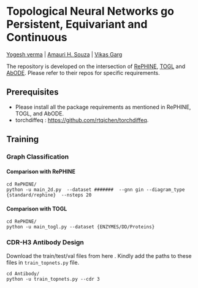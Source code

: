 # Topological Neural Networks go Persistent, Equivariant and Continuous

 [Yogesh verma](https://yoverma.github.io/yoerma.github.io/) | [Amauri H. Souza](https://www.amauriholanda.org)  |  [Vikas Garg](https://www.mit.edu/~vgarg/)

The repository is developed on the intersection of [RePHINE](https://github.com/Aalto-QuML/RePHINE), [TOGL](https://github.com/BorgwardtLab/TOGL) and [AbODE](https://github.com/yogeshverma1998/AbODE). Please refer to their repos for specific requirements.


## Prerequisites

- Please install all the package requirements as mentioned in RePHINE, TOGL, and AbODE.
- torchdiffeq : https://github.com/rtqichen/torchdiffeq.


## Training

### Graph Classification


#### Comparison with RePHINE

```
cd RePHINE/
python -u main_2d.py  --dataset #######  --gnn gin --diagram_type {standard/rephine}  --nsteps 20 
```


#### Comparison with TOGL

```
cd RePHINE/
python -u main_togl.py --dataset {ENZYMES/DD/Proteins}
```


### CDR-H3 Antibody Design

Download the train/test/val files from here . Kindly add the paths to these files in ```train_topnets.py``` file. 

```
cd Antibody/
python -u train_topnets.py --cdr 3
```
